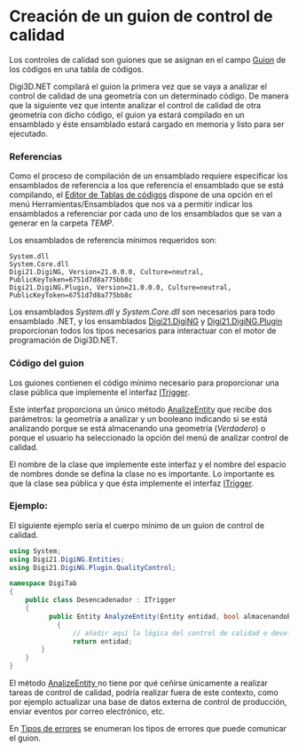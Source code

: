# Creación de un guion de control de calidad

Los controles de calidad son guiones que se asignan en el campo [Guion](../../../../referencia/editor-de-tablas-de-codigos/pestanas/codigos/propiedades-del-codigo.md#guion) de los códigos en una tabla de códigos.

Digi3D.NET compilará el guion la primera vez que se vaya a analizar el control de calidad de una geometría con un determinado código. De manera que la siguiente vez que intente analizar el control de calidad de otra geometría con dicho código, el guion ya estará compilado en un ensamblado y éste ensamblado estará cargado en memoria y listo para ser ejecutado.

### Referencias

Como el proceso de compilación de un ensamblado requiere especificar los ensamblados de referencia a los que referencia el ensamblado que se está compilando, el [Editor de Tablas de códigos](../../../../referencia/editor-de-tablas-de-codigos/) dispone de una opción en el menú Herramientas/Ensamblados que nos va a permitir indicar los ensamblados a referenciar por cada uno de los ensamblados que se van a generar en la carpeta _TEMP_.

Los ensamblados de referencia mínimos requeridos son:

```text
System.dll
System.Core.dll
Digi21.DigiNG, Version=21.0.0.0, Culture=neutral, PublicKeyToken=6751d7d8a775bb8c
Digi21.DigiNG.Plugin, Version=21.0.0.0, Culture=neutral, PublicKeyToken=6751d7d8a775bb8c
```

Los ensamblados _System.dll_ y _System.Core.dll_ son necesarios para todo ensamblado .NET, y los ensamblados [Digi21.DigiNG](../../referencia/digi21.diging/) y [Digi21.DigiNG.Plugin](../../referencia/digi21.diging.plugin/) proporcionan todos los tipos necesarios para interactuar con el motor de programación de Digi3D.NET.

### Código del guion

Los guiones contienen el código mínimo necesario para proporcionar una clase pública que implemente el interfaz [ITrigger](../../referencia/digi21.diging.plugin/digi21.diging.plugin.qualitycontrol/interfaces/itrigger/).

Este interfaz proporciona un único método [AnalizeEntity](../../referencia/digi21.diging.plugin/digi21.diging.plugin.qualitycontrol/interfaces/itrigger/metodos/analyzeentity.md) que recibe dos parámetros: la geometría a analizar y un booleano indicando si se está analizando porque se está almacenando una geometría \(_Verdadero_\) o porque el usuario ha seleccionado la opción del menú de analizar control de calidad.

El nombre de la clase que implemente este interfaz y el nombre del espacio de nombres donde se defina la clase no es importante. Lo importante es que la clase sea pública y que ésta implemente el interfaz [ITrigger](../../referencia/digi21.diging.plugin/digi21.diging.plugin.qualitycontrol/interfaces/itrigger/).

### Ejemplo:

El siguiente ejemplo sería el cuerpo mínimo de un guion de control de calidad.

```csharp
using System;
using Digi21.DigiNG.Entities;
using Digi21.DigiNG.Plugin.QualityControl;

namespace DigiTab
{
    public class Desencadenador : ITrigger 
    {
	      public Entity AnalyzeEntity(Entity entidad, bool almacenandoEntidad) 
		    {
		        // añadir aquí la lógica del control de calidad o devolver entidad
		        return entidad;
        }
    }
}
```

El método [AnalizeEntity ](../../referencia/digi21.diging.plugin/digi21.diging.plugin.qualitycontrol/interfaces/itrigger/metodos/analyzeentity.md)no tiene por qué ceñirse únicamente a realizar tareas de control de calidad, podría realizar fuera de este contexto, como por ejemplo actualizar una base de datos externa de control de producción, enviar eventos por correo electrónico, etc.

En [Tipos de errores](tipos-de-errores/) se enumeran los tipos de errores que puede comunicar el guion.



